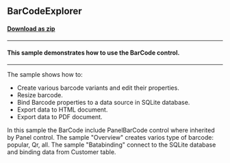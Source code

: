 ## BarCodeExplorer
#### [Download as zip](https://grapecity.github.io/DownGit/#/home?url=https://github.com/GrapeCity/ComponentOne-WinForms-Samples/tree/master/Core\BarCode)
____
#### This sample demonstrates how to use the BarCode control.
____
The sample shows how to:

* Create various barcode variants and edit their properties.
* Resize barcode.
* Bind Barcode properties to a data source in SQLite database.
* Export data to HTML document.
* Export data to PDF document.

In this sample the BarCode include PanelBarCode control where inherited by Panel control.
The sample "Overview" creates varios type of barcode: popular, Qr, all.
The sample "Batabinding" connect to the SQLite database and binding data from Customer table.
